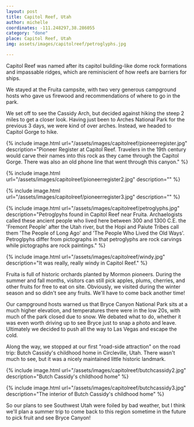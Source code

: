 ```yaml
---
layout: post
title: Capitol Reef, Utah
author: michelle
coordinates: -111.248297,38.286055
category: "done"
place: Capitol Reef, Utah
img: assets/images/capitolreef/petroglyphs.jpg

---
```


Capitol Reef was named after its  capitol building-like dome rock formations and  impassable ridges, which are reminiscient of how reefs are barriers for ships.

We stayed at the Fruita campsite, with two very generous campground hosts who gave us firewood and recommendations of where to go in the park.

We set off to see the Cassidy Arch, but decided against hiking the steep 2 miles to get a closer look. Having just been to Arches National Park for the previous 3 days, we were kind of over arches. Instead, we headed to Capitol Gorge to hike.

{% include image.html url="/assets/images/capitolreef/pioneerregister.jpg" description="Pioneer Register at Capitol Reef. Travelers in the 19th century would carve their names into this rock as they came through the Capitol Gorge. There was also an old phone line that went through this canyon." %}

{% include image.html url="/assets/images/capitolreef/pioneerregister2.jpg" description="" %}

{% include image.html url="/assets/images/capitolreef/pioneerregister3.jpg" description="" %}

{% include image.html url="/assets/images/capitolreef/petroglyphs.jpg" description="Petroglpyhs found in Capitol Reef near Fruita. Archaelogists called these ancient people who lived here between 300 and 1300 C.E. the 'Fremont People' after the Utah river, but the Hopi and Paiute Tribes call them 'The People of Long
Ago' and 'The People Who Lived the Old Ways'. Petroglpyhs differ from pictographs in that petroglyphs are rock carvings while pictographs are rock paintings." %}

{% include image.html url="/assets/images/capitolreef/windy.jpg" description="It was really, really windy in Capitol Reef." %}

Fruita is full of historic orchards planted by Mormon pioneers. During the summer and fall months, visitors can still pick apples, plums, cherries, and other fruits for free to eat on site. Obviously, we visited during the winter season and so didn't see any fruits. We'll have to come back another time!

Our campground hosts warned us that Bryce Canyon National Park sits at a much higher elevation, and temperatures there were in the low 20s, with much of the park closed due to snow. We debated what to do, whether it was even worth driving up to see Bryce just to snap a photo and leave. Ultimately we decided to push all the way to Las Vegas and escape the cold.

Along the way, we stopped at our first "road-side attraction" on the road trip: Butch Cassidy's childhood home in Circleville, Utah. There wasn't much to see, but it was a nicely maintained little historic landmark.

{% include image.html url="/assets/images/capitolreef/butchcassidy2.jpg" description="Butch Cassidy's childhood home" %}

{% include image.html url="/assets/images/capitolreef/butchcassidy3.jpg" description="The interior of Butch Cassidy's childhood home" %}

So our plans to see Southwest Utah were foiled by bad weather, but I think we'll plan a summer trip to come back to this region sometime in the future to pick fruit and see Bryce Canyon!